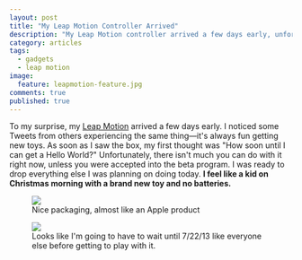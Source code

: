 ```yaml
---
layout: post
title: "My Leap Motion Controller Arrived"
description: "My Leap Motion controller arrived a few days early, unfortunately there is not much you can do with it right now."
category: articles
tags:
  - gadgets
  - leap motion
image:
  feature: leapmotion-feature.jpg
comments: true
published: true
---
```


To my surprise, my [Leap Motion](http://www.leapmotion.com) arrived a few days early. I noticed some Tweets from others experiencing the same thing&mdash;it's always fun getting new toys. As soon as I saw the box, my first thought was "How soon until I can get a Hello World?" Unfortunately, there isn't much you can do with it right now, unless you were accepted into the beta program. I was ready to drop everything else I was planning on doing today. **I feel like a kid on Christmas morning with a brand new toy and no batteries.**


<figure>
  <img src="{{site.url}}/images/leapmotion-package.jpg">
  <figcaption>Nice packaging, almost like an Apple product</figcaption>
</figure>

<figure>
  <img src="{{site.url}}/images/leapmotion-setup.jpg">
  <figcaption>Looks like I'm going to have to wait until 7/22/13 like everyone else before getting to play with it.</figcaption>
</figure>